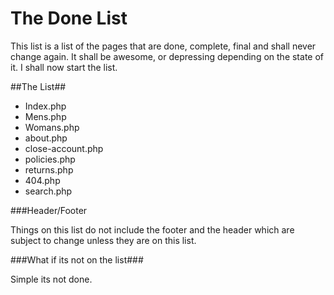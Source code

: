 The Done List
===============
This list is a list of the pages that are done, complete, final and shall never change again. It shall be awesome, or depressing depending on the state of it. I shall now start the list.

##The List##

* Index.php
* Mens.php
* Womans.php
* about.php
* close-account.php
* policies.php
* returns.php
* 404.php
* search.php

###Header/Footer

Things on this list do not include the footer and the header which are subject to change unless they are on this list.

###What if its not on the list###

Simple its not done.

